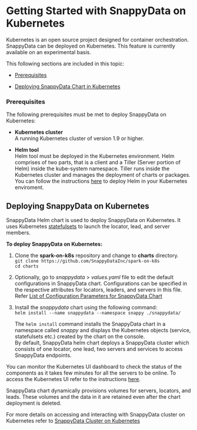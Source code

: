 # Getting Started with SnappyData on Kubernetes
Kubernetes is an open source project designed for container orchestration. SnappyData can be deployed on Kubernetes. This feature is currently available on an experimental basis.

This following sections are included in this topic:

*	[Prerequisites](#prerequisites)

*	[Deploying SnappyData Chart in Kubernetes](#deploykubernetes)


<a id= prerequisites> </a>
### Prerequisites

The following prerequisites must be met to deploy SnappyData on Kubernetes:

*	**Kubernetes cluster**</br> A running Kubernetes cluster of version 1.9 or higher.

*	**Helm tool**</br> Helm tool must be deployed in the Kubernetes environment. Helm comprises of two parts, that is a client and a Tiller (Server portion of Helm) inside the kube-system namespace. Tiller runs inside the Kubernetes cluster and manages the deployment of charts or packages. You can follow the instructions [here](https://docs.pivotal.io/runtimes/pks/1-0/configure-tiller-helm.html) to deploy Helm in your Kubernetes enviroment.


<a id= deploykubernetes> </a>
## Deploying SnappyData on Kubernetes 

SnappyData Helm chart is used to deploy SnappyData on Kubernetes.  It uses Kubernetes [statefulsets](https://kubernetes.io/docs/concepts/workloads/controllers/statefulset/) to launch the locator, lead, and server members. 

**To deploy SnappyData on Kubernetes:**

1.	Clone the **spark-on-k8s** repository and change to **charts** directory.</br>
`git clone https://github.com/SnappyDataInc/spark-on-k8s`</br>
`cd charts`

3.	Optionally, go to *snappydata* > *values.yaml*  file to edit the default configurations in SnappyData chart. Configurations can be specified in the respective attributes for locators, leaders, and servers in this file. Refer [List of Configuration Parameters for SnappyData Chart](../kubernetes.md#chartparameters)

4.	Install the *snappydata* chart using the following command:</br>
`helm install --name snappydata --namespace snappy ./snappydata/`

	The `helm install` command installs the SnappyData chart in a namespace called *snappy* and displays the Kubernetes objects (service, statefulsets etc.) created by the chart on the console.</br>
    By default, SnappyData helm chart deploys a SnappyData cluster which consists of one locator, one lead, two servers and services to access SnappyData endpoints.

You can monitor the Kubernetes UI dashboard to check the status of the components as it takes few minutes for all the servers to be online. To access the Kubernetes UI refer to the instructions [here](https://kubernetes.io/docs/tasks/access-application-cluster/web-ui-dashboard/#accessing-the-dashboard-ui). 

SnappyData chart dynamically provisions volumes for servers, locators, and leads. These volumes and the data in it are retained even after the chart deployment is deleted.

For more details on accessing and interacting with SnappyData cluster on Kubernetes refer to [SnappyData Cluster on Kubernetes](../kubernetes.md#interactkubernetes)